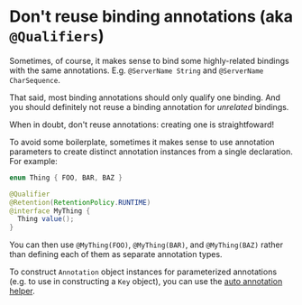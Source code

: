 # Don't reuse binding annotations (aka `@Qualifiers`)

Sometimes, of course, it makes sense to bind some highly-related bindings with
the same annotations. E.g. `@ServerName String` and `@ServerName CharSequence`.

That said, most binding annotations should only qualify one binding. And you
should definitely not reuse a binding annotation for *unrelated* bindings.

When in doubt, don't reuse annotations: creating one is straightfoward!

To avoid some boilerplate, sometimes it makes sense to use annotation parameters
to create distinct annotation instances from a single declaration. For example:

```java
enum Thing { FOO, BAR, BAZ }

@Qualifier
@Retention(RetentionPolicy.RUNTIME)
@interface MyThing {
  Thing value();
}
```

You can then use `@MyThing(FOO)`, `@MyThing(BAR)`, and `@MyThing(BAZ)` rather
than defining each of them as separate annotation types.

To construct `Annotation` object instances for parameterized annotations (e.g.
to use in constructing a `Key` object), you can use the
[auto annotation helper](https://github.com/google/auto/blob/master/value/userguide/howto.md#-use-autovalue-to-implement-an-annotation-type).
